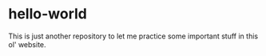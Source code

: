 # hello-world
This is just another repository to let me practice some important stuff in this ol' website.
